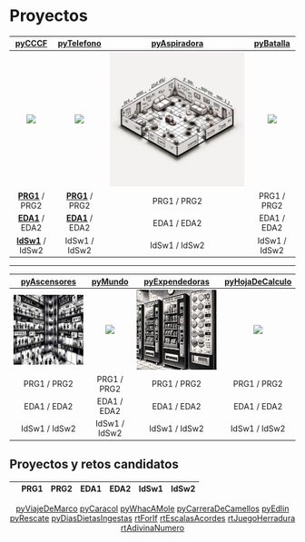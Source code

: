 # Proyectos

<div align=center>

| [pyCCCF](https://github.com/puntoReflex/pyCCCF) | [pyTelefono](https://github.com/puntoReflex/pyTelefonoDescacharrado) | [pyAspiradora](https://github.com/puntoReflex/pyAspiradora) | [pyBatalla](https://github.com/puntoReflex/pyBatalla) |
|:-:|:-:|:-:|:-:|
| <a href="https://github.com/puntoReflex/pyCCCF"><img src="https://raw.githubusercontent.com/puntoReflex/pyCCCF/main/imagenes/shoppingCF.png"></a> | <a href="https://github.com/puntoReflex/pyTelefonoDescacharrado"><img src="https://raw.githubusercontent.com/puntoReflex/pyTelefonoDescacharrado/main/images/comicPhone.png"></a> | <a href="https://github.com/puntoReflex/pyAspiradora"><img src="https://raw.githubusercontent.com/puntoReflex/pyAspiradora/main/images/rectangularRoom.png"></a> | <a href="https://github.com/puntoReflex/pyBatalla"><img src="https://raw.githubusercontent.com/puntoReflex/pyBatalla/main/imagenes/charcoal-drawing.png"></a> |
| [**PRG1**](https://github.com/puntoReflex/pyCCCF/blob/main/src/vPRG1/README.md) / PRG2 | [**PRG1**](https://github.com/puntoReflex/pyTelefonoDescacharrado/blob/main/src/vPRG1/README.md) / PRG2 | PRG1 / PRG2 | PRG1 / PRG2 |
| [**EDA1**](https://github.com/puntoReflex/pyCCCF/blob/main/src/v000/README.md) / EDA2 | [**EDA1**](https://github.com/puntoReflex/pyTelefonoDescacharrado/blob/main/src/vEDA1/README.md) / EDA2 | EDA1 / EDA2 | EDA1 / EDA2 |
| [**IdSw1**](https://github.com/puntoReflex/pyCCCF/blob/main/mdd.md) / IdSw2 | IdSw1 / IdSw2 | IdSw1 / IdSw2 | IdSw1 / IdSw2 |

---

|[pyAscensores](https://github.com/puntoReflex/pyAscensores)|[pyMundo](https://github.com/puntoReflex/pyMundo)|[pyExpendedoras](https://github.com/puntoReflex/pyExpendedoras)|[pyHojaDeCalculo](https://github.com/puntoReflex/pyHojaDeCalculo)|
|:-:|:-:|:-:|:-:|
|<img src="https://raw.githubusercontent.com/puntoReflex/pyAscensores/main/images/pyAscensores.png">|<img src="https://raw.githubusercontent.com/puntoReflex/pyMundo/main/images/pyMundo.png">|<img src="https://raw.githubusercontent.com/puntoReflex/pyExpendedoras/main/images/pyExpendedoras.png">|<img src="https://raw.githubusercontent.com/puntoReflex/pyHojaDeCalculo/main/images/pyHojaDeCalculo.png">|
PRG1 / PRG2|PRG1 / PRG2|PRG1 / PRG2|PRG1 / PRG2|
EDA1 / EDA2|EDA1 / EDA2|EDA1 / EDA2|EDA1 / EDA2
IdSw1 / IdSw2|IdSw1 / IdSw2|IdSw1 / IdSw2|IdSw1 / IdSw2

</div>

## Proyectos y retos candidatos

<div align=center>

||PRG1|PRG2|EDA1|EDA2|IdSw1|IdSw2
|-|:-:|:-:|:-:|:-:|:-:|:-:|
[pyViajeDeMarco](/retos&proyectos/viajeMarco.md)
[pyCaracol](/retos&proyectos/unCaracol.md)
[pyWhacAMole](/retos&proyectos/whacAMole.md)
[pyCarreraDeCamellos](/retos&proyectos/carreraCamellos.md)
[pyEdlin](/retos&proyectos/edlin.md)
[pyRescate](/retos&proyectos/unRescate.md)
[pyDiasDietasIngestas](/retos&proyectos/diasDietasIngestas.md)
[rtForIf](/retos&proyectos/forIf.md)
[rtEscalasAcordes](/retos&proyectos/escalasAcordes.md)
[rtJuegoHerradura](/retos&proyectos/juegoHerradura.md)
[rtAdivinaNumero](/retos&proyectos/adivinaNumero.md)

</div>